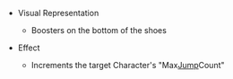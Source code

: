 - Visual Representation
    
    - Boosters on the bottom of the shoes
- Effect
    
    - Increments the target Character's "Max[Jump](../../../../../Underground%20Anomalies/Design%20Notes/PC%20Variations/Ultion/Abilities/Jump.md)Count"